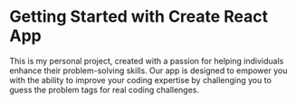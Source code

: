 # Getting Started with Create React App

This is my personal project, created with a passion for helping individuals enhance their problem-solving skills. Our app is designed to empower you with the ability to improve your coding expertise by challenging you to guess the problem tags for real coding challenges.

